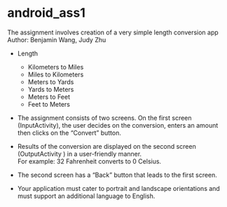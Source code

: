 # android_ass1

The assignment involves creation of a very simple length conversion app   
Author: Benjamin Wang, Judy Zhu   

-   Length
	-   Kilometers to Miles
	-   Miles to Kilometers
	-   Meters to Yards
	-   Yards to Meters
	-   Meters to Feet
	-   Feet to Meters
	
-   The assignment consists of two screens. On the first screen (InputActivity), the user decides on the conversion, enters an amount then clicks on the “Convert” button.

-   Results of the conversion are displayed on the second screen (OutputActivity ) in a user-friendly manner.   
	For example: 32 Fahrenheit converts to 0 Celsius.

-   The second screen has a “Back” button that leads to the first screen.

-   Your application must cater to portrait and landscape orientations and must support an additional language to English.

	
